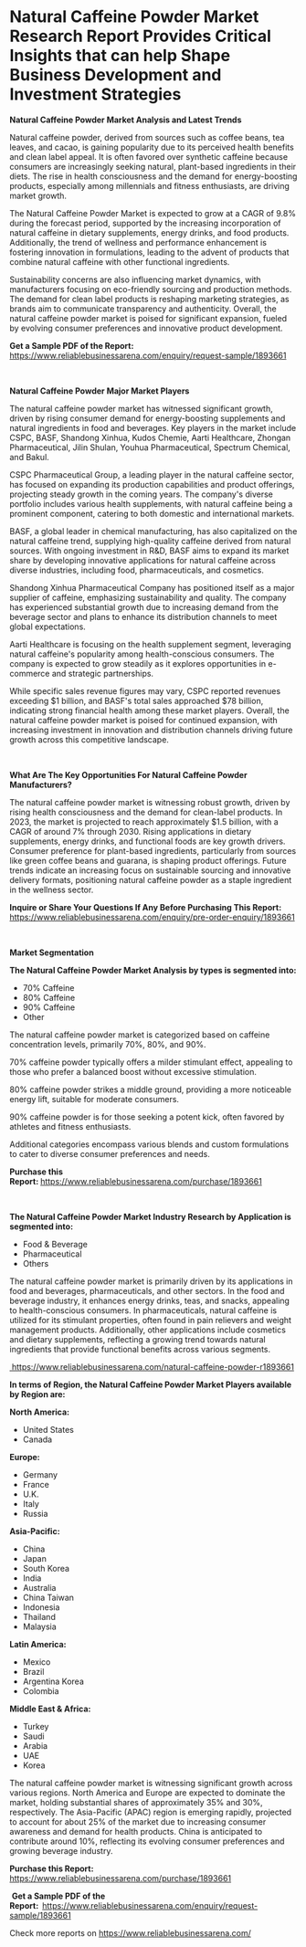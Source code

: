 <p><h1>Natural Caffeine Powder Market Research Report Provides Critical Insights that can help Shape Business Development and Investment Strategies</h1></p><p><strong>Natural Caffeine Powder Market Analysis and Latest Trends</strong></p>
<p><p>Natural caffeine powder, derived from sources such as coffee beans, tea leaves, and cacao, is gaining popularity due to its perceived health benefits and clean label appeal. It is often favored over synthetic caffeine because consumers are increasingly seeking natural, plant-based ingredients in their diets. The rise in health consciousness and the demand for energy-boosting products, especially among millennials and fitness enthusiasts, are driving market growth.</p><p>The Natural Caffeine Powder Market is expected to grow at a CAGR of 9.8% during the forecast period, supported by the increasing incorporation of natural caffeine in dietary supplements, energy drinks, and food products. Additionally, the trend of wellness and performance enhancement is fostering innovation in formulations, leading to the advent of products that combine natural caffeine with other functional ingredients.</p><p>Sustainability concerns are also influencing market dynamics, with manufacturers focusing on eco-friendly sourcing and production methods. The demand for clean label products is reshaping marketing strategies, as brands aim to communicate transparency and authenticity. Overall, the natural caffeine powder market is poised for significant expansion, fueled by evolving consumer preferences and innovative product development.</p></p>
<p><strong>Get a Sample PDF of the Report:&nbsp;</strong> <a href="https://www.reliablebusinessarena.com/enquiry/request-sample/1893661?utm_campaign=2483&utm_medium=2&utm_source=Github&utm_content=ia&utm_term=15022025&utm_id=natural-caffeine-powder">https://www.reliablebusinessarena.com/enquiry/request-sample/1893661</a></p>
<p>&nbsp;</p>
<p><strong>Natural Caffeine Powder Major Market Players</strong></p>
<p><p>The natural caffeine powder market has witnessed significant growth, driven by rising consumer demand for energy-boosting supplements and natural ingredients in food and beverages. Key players in the market include CSPC, BASF, Shandong Xinhua, Kudos Chemie, Aarti Healthcare, Zhongan Pharmaceutical, Jilin Shulan, Youhua Pharmaceutical, Spectrum Chemical, and Bakul.</p><p>CSPC Pharmaceutical Group, a leading player in the natural caffeine sector, has focused on expanding its production capabilities and product offerings, projecting steady growth in the coming years. The company's diverse portfolio includes various health supplements, with natural caffeine being a prominent component, catering to both domestic and international markets.</p><p>BASF, a global leader in chemical manufacturing, has also capitalized on the natural caffeine trend, supplying high-quality caffeine derived from natural sources. With ongoing investment in R&D, BASF aims to expand its market share by developing innovative applications for natural caffeine across diverse industries, including food, pharmaceuticals, and cosmetics.</p><p>Shandong Xinhua Pharmaceutical Company has positioned itself as a major supplier of caffeine, emphasizing sustainability and quality. The company has experienced substantial growth due to increasing demand from the beverage sector and plans to enhance its distribution channels to meet global expectations.</p><p>Aarti Healthcare is focusing on the health supplement segment, leveraging natural caffeine's popularity among health-conscious consumers. The company is expected to grow steadily as it explores opportunities in e-commerce and strategic partnerships.</p><p>While specific sales revenue figures may vary, CSPC reported revenues exceeding $1 billion, and BASF's total sales approached $78 billion, indicating strong financial health among these market players. Overall, the natural caffeine powder market is poised for continued expansion, with increasing investment in innovation and distribution channels driving future growth across this competitive landscape.</p></p>
<p>&nbsp;</p>
<p><strong>What Are The Key Opportunities For Natural Caffeine Powder Manufacturers?</strong></p>
<p><p>The natural caffeine powder market is witnessing robust growth, driven by rising health consciousness and the demand for clean-label products. In 2023, the market is projected to reach approximately $1.5 billion, with a CAGR of around 7% through 2030. Rising applications in dietary supplements, energy drinks, and functional foods are key growth drivers. Consumer preference for plant-based ingredients, particularly from sources like green coffee beans and guarana, is shaping product offerings. Future trends indicate an increasing focus on sustainable sourcing and innovative delivery formats, positioning natural caffeine powder as a staple ingredient in the wellness sector.</p></p>
<p><strong>Inquire or Share Your Questions If Any Before Purchasing This Report:</strong> <a href="https://www.reliablebusinessarena.com/enquiry/pre-order-enquiry/1893661?utm_campaign=2483&utm_medium=2&utm_source=Github&utm_content=ia&utm_term=15022025&utm_id=natural-caffeine-powder">https://www.reliablebusinessarena.com/enquiry/pre-order-enquiry/1893661</a></p>
<p>&nbsp;</p>
<p><strong>Market Segmentation</strong></p>
<p><strong>The Natural Caffeine Powder Market Analysis by types is segmented into:</strong></p>
<p><ul><li>70% Caffeine</li><li>80% Caffeine</li><li>90% Caffeine</li><li>Other</li></ul></p>
<p><p>The natural caffeine powder market is categorized based on caffeine concentration levels, primarily 70%, 80%, and 90%. </p><p>70% caffeine powder typically offers a milder stimulant effect, appealing to those who prefer a balanced boost without excessive stimulation. </p><p>80% caffeine powder strikes a middle ground, providing a more noticeable energy lift, suitable for moderate consumers. </p><p>90% caffeine powder is for those seeking a potent kick, often favored by athletes and fitness enthusiasts. </p><p>Additional categories encompass various blends and custom formulations to cater to diverse consumer preferences and needs.</p></p>
<p><strong>Purchase this Report:&nbsp;</strong><a href="https://www.reliablebusinessarena.com/purchase/1893661?utm_campaign=2483&utm_medium=2&utm_source=Github&utm_content=ia&utm_term=15022025&utm_id=natural-caffeine-powder">https://www.reliablebusinessarena.com/purchase/1893661</a></p>
<p>&nbsp;</p>
<p><strong>The Natural Caffeine Powder Market Industry Research by Application is segmented into:</strong></p>
<p><ul><li>Food & Beverage</li><li>Pharmaceutical</li><li>Others</li></ul></p>
<p><p>The natural caffeine powder market is primarily driven by its applications in food and beverages, pharmaceuticals, and other sectors. In the food and beverage industry, it enhances energy drinks, teas, and snacks, appealing to health-conscious consumers. In pharmaceuticals, natural caffeine is utilized for its stimulant properties, often found in pain relievers and weight management products. Additionally, other applications include cosmetics and dietary supplements, reflecting a growing trend towards natural ingredients that provide functional benefits across various segments.</p></p>
<p><a href="https://www.reliablebusinessarena.com/natural-caffeine-powder-r1893661?utm_campaign=2483&utm_medium=2&utm_source=Github&utm_content=ia&utm_term=15022025&utm_id=natural-caffeine-powder">&nbsp;https://www.reliablebusinessarena.com/natural-caffeine-powder-r1893661</a></p>
<p><strong>In terms of Region, the Natural Caffeine Powder Market Players available by Region are:</strong></p>
<p>
    <p> <strong> North America: </strong>
        <ul>
            <li>United States</li>
            <li>Canada</li>
        </ul>
        </p> 
    <p> <strong> Europe: </strong>
        <ul>
            <li>Germany</li>
            <li>France</li>
            <li>U.K.</li>
            <li>Italy</li>
            <li>Russia</li>
        </ul>
        </p> 
    <p> <strong> Asia-Pacific: </strong>
        <ul>
            <li>China</li>
            <li>Japan</li>
            <li>South Korea</li>
            <li>India</li>
            <li>Australia</li>
            <li>China Taiwan</li>
            <li>Indonesia</li>
            <li>Thailand</li>
            <li>Malaysia</li>
        </ul>
        </p> 
    <p> <strong> Latin America: </strong>
        <ul>
            <li>Mexico</li>
            <li>Brazil</li>
            <li>Argentina Korea</li>
            <li>Colombia</li>
        </ul>
        </p> 
    <p> <strong> Middle East & Africa: </strong>
        <ul>
            <li>Turkey</li>
            <li>Saudi</li>
            <li>Arabia</li>
            <li>UAE</li>
            <li>Korea</li>
        </ul>
    </p>
    </p>
<p><p>The natural caffeine powder market is witnessing significant growth across various regions. North America and Europe are expected to dominate the market, holding substantial shares of approximately 35% and 30%, respectively. The Asia-Pacific (APAC) region is emerging rapidly, projected to account for about 25% of the market due to increasing consumer awareness and demand for health products. China is anticipated to contribute around 10%, reflecting its evolving consumer preferences and growing beverage industry.</p></p>
<p><strong>Purchase this Report: </strong><a href="https://www.reliablebusinessarena.com/purchase/1893661?utm_campaign=2483&utm_medium=2&utm_source=Github&utm_content=ia&utm_term=15022025&utm_id=natural-caffeine-powder">https://www.reliablebusinessarena.com/purchase/1893661</a></p>
<p>&nbsp;<strong>Get a Sample PDF of the Report:&nbsp;&nbsp;</strong><a href="https://www.reliablebusinessarena.com/enquiry/request-sample/1893661?utm_campaign=2483&utm_medium=2&utm_source=Github&utm_content=ia&utm_term=15022025&utm_id=natural-caffeine-powder">https://www.reliablebusinessarena.com/enquiry/request-sample/1893661</a></p>
<p><strong></strong></p>
<p>Check more reports on <a href="https://www.reliablebusinessarena.com/?utm_campaign=2483&utm_medium=2&utm_source=Github&utm_content=ia&utm_term=15022025&utm_id=natural-caffeine-powder">https://www.reliablebusinessarena.com/</a></p>